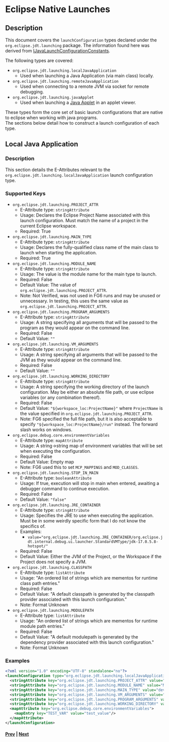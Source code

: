 # Eclipse Native Launches
## Description
This document covers the `launchConfiguration` types declared under the `org.eclipse.jdt.launching` package. The information found here was derived from [IJavaLaunchConfigurationConstants](https://github.com/eclipse-jdt/eclipse.jdt.debug/blob/master/org.eclipse.jdt.launching/launching/org/eclipse/jdt/launching/IJavaLaunchConfigurationConstants.java).

The following types are covered:
* `org.eclipse.jdt.launching.localJavaApplication`
  * Used when launching a Java Application (via main class) locally.
* `org.eclipse.jdt.launching.remoteJavaApplication`
  * Used when connecting to a remote JVM via socket for remote debugging.
* `org.eclipse.jdt.launching.javaApplet`
  * Used when launching a [Java Applet](https://www.tutorialspoint.com/java/java_applet_basics.htm) in an applet viewer.

These types form the core set of basic launch configurations that are native to eclipse when working with java programs.  
The sections below detail how to construct a launch configuration of each type.

## Local Java Application
### Description
This section details the E-Attributes relevant to the `org.eclipse.jdt.launching.localJavaApplication` launch configuration type.  
### Supported Keys
* `org.eclipse.jdt.launching.PROJECT_ATTR`
  * E-Attribute type: `stringAttribute`
  * Usage: Declares the Eclipse Project Name associated with this launch configuration. Must match the name of a project in the current Eclipse workspace.
  * Required: True
* `org.eclipse.jdt.launching.MAIN_TYPE`
  * E-Attribute type: `stringAttribute`
  * Usage: Declares the fully-qualified class name of the main class to launch when starting the application.
  * Required: True
* `org.eclipse.jdt.launching.MODULE_NAME`
  * E-Attribute type: `stringAttribute`
  * Usage: The value is the module name for the main type to launch.
  * Required: False
  * Default Value: The value of `org.eclipse.jdt.launching.PROJECT_ATTR`.
  * Note: Not Verified, was not used in FG6 runs and may be unused or unnecessary. In testing, this uses the same value as `org.eclipse.jdt.launching.PROJECT_ATTR`.
* `org.eclipse.jdt.launching.PROGRAM_ARGUMENTS`
  * E-Attribute type: `stringAttribute`
  * Usage: A string specifying all arguments that will be passed to the program as they would appear on the command line.
  * Required: False
  * Default Value: `""`
* `org.eclipse.jdt.launching.VM_ARGUMENTS`
  * E-Attribute type: `stringAttribute`
  * Usage: A string specifying all arguments that will be passed to the JVM as they would appear on the command line.
  * Required: False
  * Default Value: `""`
* `org.eclipse.jdt.launching.WORKING_DIRECTORY`
  * E-Attribute type: `stringAttribute`
  * Usage: A string specifying the working directory of the launch configuration. May be either an absolute file path, or use eclipse variables (or any combination thereof).
  * Required: False
  * Default Value: `"${workspace_loc:ProjectName}"` where `ProjectName` is the value specified in `org.eclipse.jdt.launching.PROJECT_ATTR`.
  * Note: FG6 specified the full file path, but it is also acceptable to specify `"${workspace_loc:ProjectName}/run"` instead. The forward slash works on windows.
* `org.eclipse.debug.core.environmentVariables`
  * E-Attribute type: `mapAttribute`
  * Usage: A string->string map of environment variables that will be set when executing the configuration.
  * Required: False
  * Default Value: Empty map
  * Note: FG6 used this to set `MCP_MAPPINGS` and `MOD_CLASSES`.
* `org.eclipse.jdt.launching.STOP_IN_MAIN`
  * E-Attribute type: `booleanAttribute`
  * Usage: If true, execution will stop in main when entered, awaiting a debugger command to continue execution.
  * Required: False
  * Default Value: `"false"`
* `org.eclipse.jdt.launching.JRE_CONTAINER`
  * E-Attribute type: `stringAttribute`
  * Usage: Specifies the JRE to use when executing the application. Must be in some weirdly specific form that I do not know the specifics of.
  * Examples:
    * `value="org.eclipse.jdt.launching.JRE_CONTAINER/org.eclipse.jdt.internal.debug.ui.launcher.StandardVMType/jdk-17.0.5.8-hotspot/"`
  * Required: False
  * Default Value: Either the JVM of the Project, or the Workspace if the Project does not specify a JVM.
* `org.eclipse.jdt.launching.CLASSPATH`
  * E-Attribute type: `listAttribute`
  * Usage: "An ordered list of strings which are mementos for runtime class path entries."
  * Required: False
  * Default Value: "A default classpath is generated by the classpath provider associated with this launch configuration."
  * Note: Format Unknown
* `org.eclipse.jdt.launching.MODULEPATH`
  * E-Attribute type: `listAttribute`
  * Usage: "An ordered list of strings which are mementos for runtime module path entries."
  * Required: False
  * Default Value: "A default modulepath is generated by the dependency provider associated with this launch configuration."
  * Note: Format Unknown
### Examples
```xml
<?xml version="1.0" encoding="UTF-8" standalone="no"?>
<launchConfiguration type="org.eclipse.jdt.launching.localJavaApplication">
  <stringAttribute key="org.eclipse.jdt.launching.PROJECT_ATTR" value="MyProjectName"/>
  <stringAttribute key="org.eclipse.jdt.launching.MODULE_NAME" value="MyProjectName"/>
  <stringAttribute key="org.eclipse.jdt.launching.MAIN_TYPE" value="dev.shadowsoffire.test.MyProjectName"/>
  <stringAttribute key="org.eclipse.jdt.launching.VM_ARGUMENTS" value="-Xmx512M"/>
  <stringAttribute key="org.eclipse.jdt.launching.PROGRAM_ARGUMENTS" value="--testArgument testArgValue"/>
  <stringAttribute key="org.eclipse.jdt.launching.WORKING_DIRECTORY" value="${workspace_loc:MyProjectName}/run"/>
  <mapAttribute key="org.eclipse.debug.core.environmentVariables">
    <mapEntry key="TEST_VAR" value="test_value"/>
  </mapAttribute>
</launchConfiguration>
```

#### [Prev](./02_EclipseAttributes.md) | [Next](./04_BuildshipLaunches.md)

